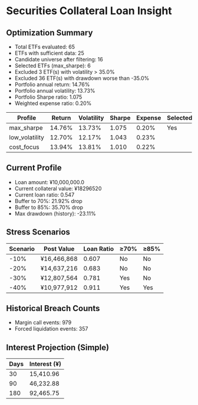 # Securities Collateral Loan Insight

## Optimization Summary
- Total ETFs evaluated: 65
- ETFs with sufficient data: 25
- Candidate universe after filtering: 16
- Selected ETFs (max_sharpe): 6
- Excluded 3 ETF(s) with volatility > 35.0%
- Excluded 36 ETF(s) with drawdown worse than -35.0%
- Portfolio annual return: 14.76%
- Portfolio annual volatility: 13.73%
- Portfolio Sharpe ratio: 1.075
- Weighted expense ratio: 0.20%

| Profile | Return | Volatility | Sharpe | Expense | Selected |
| --- | --- | --- | --- | --- | --- |
| max_sharpe | 14.76% | 13.73% | 1.075 | 0.20% | Yes |
| low_volatility | 12.70% | 12.17% | 1.043 | 0.23% |  |
| cost_focus | 13.94% | 13.81% | 1.010 | 0.22% |  |

## Current Profile
- Loan amount: ¥10,000,000.0
- Current collateral value: ¥18296520
- Current loan ratio: 0.547
- Buffer to 70%: 21.92% drop
- Buffer to 85%: 35.70% drop
- Max drawdown (history): -23.11%

## Stress Scenarios
| Scenario | Post Value | Loan Ratio | ≥70% | ≥85% |
| --- | --- | --- | --- | --- |
| -10% | ¥16,466,868 | 0.607 | No | No |
| -20% | ¥14,637,216 | 0.683 | No | No |
| -30% | ¥12,807,564 | 0.781 | Yes | No |
| -40% | ¥10,977,912 | 0.911 | Yes | Yes |

## Historical Breach Counts
- Margin call events: 979
- Forced liquidation events: 357

## Interest Projection (Simple)
| Days | Interest (¥) |
| --- | --- |
| 30 | 15,410.96 |
| 90 | 46,232.88 |
| 180 | 92,465.75 |
